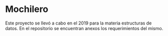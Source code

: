 # Mochilero
Este proyecto se llevó a cabo en el 2019 para la materia estructuras de datos.
En el repositorio se encuentran anexos los requerimientos del mismo.

